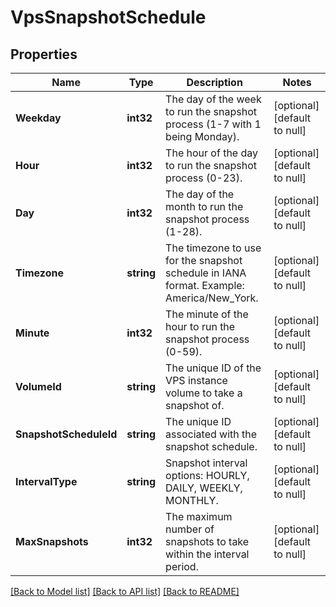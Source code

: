 # VpsSnapshotSchedule

## Properties
Name | Type | Description | Notes
------------ | ------------- | ------------- | -------------
**Weekday** | **int32** | The day of the week to run the snapshot process (1-7 with 1 being Monday). | [optional] [default to null]
**Hour** | **int32** | The hour of the day to run the snapshot process (0-23). | [optional] [default to null]
**Day** | **int32** | The day of the month to run the snapshot process (1-28). | [optional] [default to null]
**Timezone** | **string** | The timezone to use for the snapshot schedule in IANA format. Example: America/New_York. | [optional] [default to null]
**Minute** | **int32** | The minute of the hour to run the snapshot process (0-59). | [optional] [default to null]
**VolumeId** | **string** | The unique ID of the VPS instance volume to take a snapshot of. | [optional] [default to null]
**SnapshotScheduleId** | **string** | The unique ID associated with the snapshot schedule. | [optional] [default to null]
**IntervalType** | **string** | Snapshot interval options: HOURLY, DAILY, WEEKLY, MONTHLY. | [optional] [default to null]
**MaxSnapshots** | **int32** | The maximum number of snapshots to take within the interval period. | [optional] [default to null]

[[Back to Model list]](../README.md#documentation-for-models) [[Back to API list]](../README.md#documentation-for-api-endpoints) [[Back to README]](../README.md)



